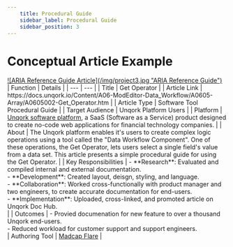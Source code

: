 ```yaml
---
    title: Procedural Guide
    sidebar_label: Procedural Guide
    sidebar_position: 3
---
```

# Conceptual Article Example  
<div className="image center width90">
    <a href="https://docs.unqork.io/Content/A06-ModEditor-Data_Workflow/A0605-Array/A0605002-Get_Operator.htm"  target="_blank">![ARIA Reference Guide Article](/img/project3.jpg "ARIA Reference Guide")</a>
</div>  
| Function | Details |
| --- | --- |
| Title | Get Operator |
| Article Link | https://docs.unqork.io/Content/A06-ModEditor-Data_Workflow/A0605-Array/A0605002-Get_Operator.htm |
| Article Type | Software Tool Procedural Guide |
| Target Audience | Unqork Platform Users |
| Platform | <a href="https://unqork.com/"  target="_blank">Unqork software platform</a>, a SaaS (Software as a Service) product designed to create no-code web applications for financial technology companies. |
| About | The Unqork platform enables it's users to create complex logic operations using a tool called the "Data Workflow Component". One of these operations, the Get Operator, lets users select a single field's value from a data set. This article presents a simple procedural guide for using the Get Operator. |
| Key Responsibilities | - **Research**: Evaluated and compiled internal and external documentation. <br /> - **Development**: Created layout, deisgn, styling, and language. <br /> - **Collaboration**: Worked cross-functionally with product manager and two engineers, to create accurate documentation for end-users. <br /> - **Implementation**: Uploaded, cross-linked, and promoted article on Unqork Doc Hub. <br /> |
| Outcomes | - Provied documenation for new feature to over a thousand Unqork end-users. <br /> - Reduced workload for customer support and support engineers. <br />
| Authoring Tool | <a href="https://www.madcapsoftware.com/products/flare/"  target="_blank">Madcap Flare</a> |  
